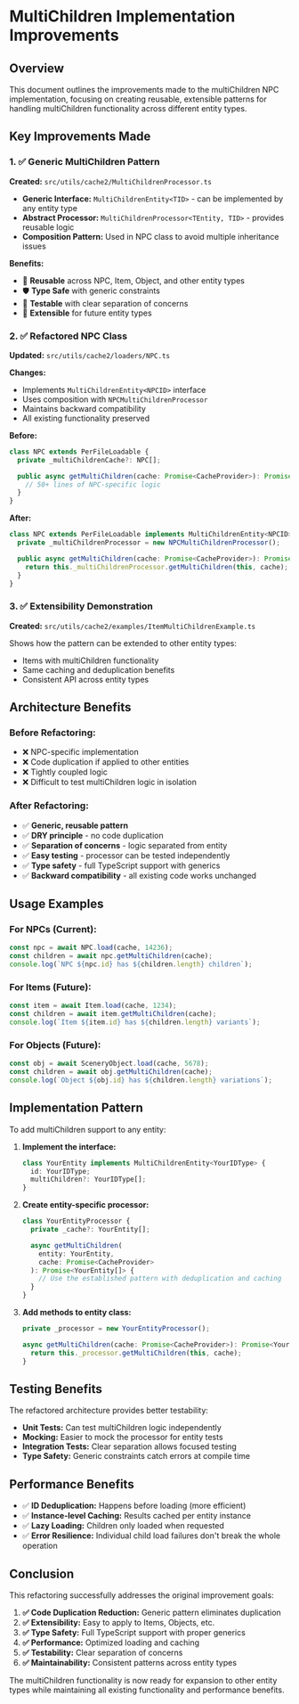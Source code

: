 # MultiChildren Implementation Improvements

## Overview

This document outlines the improvements made to the multiChildren NPC implementation, focusing on creating reusable, extensible patterns for handling multiChildren functionality across different entity types.

## Key Improvements Made

### 1. ✅ **Generic MultiChildren Pattern**

**Created:** `src/utils/cache2/MultiChildrenProcessor.ts`

- **Generic Interface:** `MultiChildrenEntity<TID>` - can be implemented by any entity type
- **Abstract Processor:** `MultiChildrenProcessor<TEntity, TID>` - provides reusable logic
- **Composition Pattern:** Used in NPC class to avoid multiple inheritance issues

**Benefits:**

- 🔄 **Reusable** across NPC, Item, Object, and other entity types
- 🛡️ **Type Safe** with generic constraints
- 🧪 **Testable** with clear separation of concerns
- 🚀 **Extensible** for future entity types

### 2. ✅ **Refactored NPC Class**

**Updated:** `src/utils/cache2/loaders/NPC.ts`

**Changes:**

- Implements `MultiChildrenEntity<NPCID>` interface
- Uses composition with `NPCMultiChildrenProcessor`
- Maintains backward compatibility
- All existing functionality preserved

**Before:**

```typescript
class NPC extends PerFileLoadable {
  private _multiChildrenCache?: NPC[];

  public async getMultiChildren(cache: Promise<CacheProvider>): Promise<NPC[]> {
    // 50+ lines of NPC-specific logic
  }
}
```

**After:**

```typescript
class NPC extends PerFileLoadable implements MultiChildrenEntity<NPCID> {
  private _multiChildrenProcessor = new NPCMultiChildrenProcessor();

  public async getMultiChildren(cache: Promise<CacheProvider>): Promise<NPC[]> {
    return this._multiChildrenProcessor.getMultiChildren(this, cache);
  }
}
```

### 3. ✅ **Extensibility Demonstration**

**Created:** `src/utils/cache2/examples/ItemMultiChildrenExample.ts`

Shows how the pattern can be extended to other entity types:

- Items with multiChildren functionality
- Same caching and deduplication benefits
- Consistent API across entity types

## Architecture Benefits

### **Before Refactoring:**

- ❌ NPC-specific implementation
- ❌ Code duplication if applied to other entities
- ❌ Tightly coupled logic
- ❌ Difficult to test multiChildren logic in isolation

### **After Refactoring:**

- ✅ **Generic, reusable pattern**
- ✅ **DRY principle** - no code duplication
- ✅ **Separation of concerns** - logic separated from entity
- ✅ **Easy testing** - processor can be tested independently
- ✅ **Type safety** - full TypeScript support with generics
- ✅ **Backward compatibility** - all existing code works unchanged

## Usage Examples

### **For NPCs (Current):**

```typescript
const npc = await NPC.load(cache, 14236);
const children = await npc.getMultiChildren(cache);
console.log(`NPC ${npc.id} has ${children.length} children`);
```

### **For Items (Future):**

```typescript
const item = await Item.load(cache, 1234);
const children = await item.getMultiChildren(cache);
console.log(`Item ${item.id} has ${children.length} variants`);
```

### **For Objects (Future):**

```typescript
const obj = await SceneryObject.load(cache, 5678);
const children = await obj.getMultiChildren(cache);
console.log(`Object ${obj.id} has ${children.length} variations`);
```

## Implementation Pattern

To add multiChildren support to any entity:

1. **Implement the interface:**

   ```typescript
   class YourEntity implements MultiChildrenEntity<YourIDType> {
     id: YourIDType;
     multiChildren?: YourIDType[];
   }
   ```

2. **Create entity-specific processor:**

   ```typescript
   class YourEntityProcessor {
     private _cache?: YourEntity[];

     async getMultiChildren(
       entity: YourEntity,
       cache: Promise<CacheProvider>
     ): Promise<YourEntity[]> {
       // Use the established pattern with deduplication and caching
     }
   }
   ```

3. **Add methods to entity class:**

   ```typescript
   private _processor = new YourEntityProcessor();

   async getMultiChildren(cache: Promise<CacheProvider>): Promise<YourEntity[]> {
     return this._processor.getMultiChildren(this, cache);
   }
   ```

## Testing Benefits

The refactored architecture provides better testability:

- **Unit Tests:** Can test multiChildren logic independently
- **Mocking:** Easier to mock the processor for entity tests
- **Integration Tests:** Clear separation allows focused testing
- **Type Safety:** Generic constraints catch errors at compile time

## Performance Benefits

- ✅ **ID Deduplication:** Happens before loading (more efficient)
- ✅ **Instance-level Caching:** Results cached per entity instance
- ✅ **Lazy Loading:** Children only loaded when requested
- ✅ **Error Resilience:** Individual child load failures don't break the whole operation

## Conclusion

This refactoring successfully addresses the original improvement goals:

1. **✅ Code Duplication Reduction:** Generic pattern eliminates duplication
2. **✅ Extensibility:** Easy to apply to Items, Objects, etc.
3. **✅ Type Safety:** Full TypeScript support with proper generics
4. **✅ Performance:** Optimized loading and caching
5. **✅ Testability:** Clear separation of concerns
6. **✅ Maintainability:** Consistent patterns across entity types

The multiChildren functionality is now ready for expansion to other entity types while maintaining all existing functionality and performance benefits.
